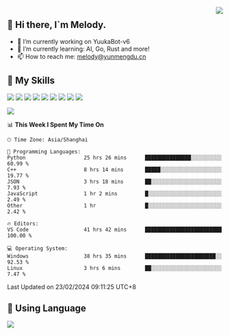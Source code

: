 <a href="#">
  <img align="right" src="https://github-readme-stats.vercel.app/api?username=melodyyuuka&count_private=true&show_icons=true" />
</a>

## **👋 Hi there, I`m Melody.**

- 🔭 I’m currently working on YuukaBot-v6
- 🌱 I’m currently learning: AI, Go, Rust and more!
- 📫 How to reach me: melody@yunmengdu.cn

## 🌟 **My Skills** 

![](https://img.shields.io/badge/-Python-3e74a2?style=flat-square&logo=Python&logoColor=fff)
![](https://img.shields.io/badge/-Java-007396?style=flat-square&logo=OpenJDK&logoColor=fff)
![](https://img.shields.io/badge/-Node.js-339933?style=flat-square&logo=Node.js&logoColor=fff)
![](https://img.shields.io/badge/-Git-f05032?style=flat-square&logo=git&logoColor=fff)
![](https://img.shields.io/badge/-PostgreSQL-4169e1?style=flat-square&logo=PostgreSQL&logoColor=fff)
![](https://img.shields.io/badge/-Rust-000000?style=flat-square&logo=rust&logoColor=fff)
![](https://img.shields.io/badge/-VSCode-007acc?style=flat-square&logo=Visual-Studio-Code&logoColor=fff)
![](https://img.shields.io/badge/-FastAPI-009688?style=flat-square&logo=FastAPI&logoColor=fff)
![](https://img.shields.io/badge/-Linux-000000?style=flat-square&logo=Linux&logoColor=fff)


![](https://wakatime.com/badge/user/fa6dc0e2-47c5-4d2d-ae45-69fec6f2122c.svg)

<!--START_SECTION:waka-->
📊 **This Week I Spent My Time On** 

```text
🕑︎ Time Zone: Asia/Shanghai

💬 Programming Languages: 
Python                   25 hrs 26 mins      ███████████████░░░░░░░░░░   60.99 % 
C++                      8 hrs 14 mins       █████░░░░░░░░░░░░░░░░░░░░   19.77 % 
JSON                     3 hrs 18 mins       ██░░░░░░░░░░░░░░░░░░░░░░░    7.93 % 
JavaScript               1 hr 2 mins         █░░░░░░░░░░░░░░░░░░░░░░░░    2.49 % 
Other                    1 hr                █░░░░░░░░░░░░░░░░░░░░░░░░    2.42 % 

🔥 Editors: 
VS Code                  41 hrs 42 mins      █████████████████████████   100.00 % 

💻 Operating System: 
Windows                  38 hrs 35 mins      ███████████████████████░░   92.53 % 
Linux                    3 hrs 6 mins        ██░░░░░░░░░░░░░░░░░░░░░░░    7.47 % 
```


 Last Updated on 23/02/2024 09:11:25 UTC+8
<!--END_SECTION:waka-->

## 🥰 **Using Language**

![](https://github-readme-stats.vercel.app/api/wakatime?username=MelodyYuyuko&layout=compact&hide_border=true)
